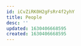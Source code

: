 ```yaml
---
id: iCvZiRK0H2gFsRr4f2yhY
title: People
desc: ''
updated: 1630406668595
created: 1630406668595
---
```


